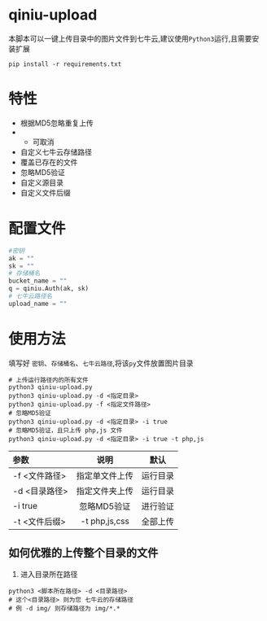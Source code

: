 # qiniu-upload
本脚本可以一键上传目录中的图片文件到七牛云,建议使用`Python3`运行,且需要安装扩展
```shell
pip install -r requirements.txt
```
# 特性
- 根据MD5忽略重复上传
- - 可取消
- 自定义七牛云存储路径
- 覆盖已存在的文件
- 忽略MD5验证
- 自定义源目录
- 自定义文件后缀
# 配置文件
```python
#密钥
ak = ""
sk = ""
# 存储桶名
bucket_name = ""
q = qiniu.Auth(ak, sk)
# 七牛云路径名
upload_name = ""
```
# 使用方法
填写好 `密钥`、`存储桶名`、`七牛云路径`,将该`py`文件放置图片目录
```shell
# 上传运行路径内的所有文件 
python3 qiniu-upload.py
python3 qiniu-upload.py -d <指定目录>
python3 qiniu-upload.py -f <指定文件路径>
# 忽略MD5验证
python3 qiniu-upload.py -d <指定目录> -i true
# 忽略MD5验证，且只上传 php,js 文件
python3 qiniu-upload.py -d <指定目录> -i true -t php,js
```
|参数|说明|默认|
|:---|:---:|:---:|
|-f <文件路径>|指定单文件上传|运行目录
|-d <目录路径>|指定文件夹上传|运行目录
|-i true|忽略MD5验证|进行验证
|-t <文件后缀>|-t php,js,css|全部上传
## 如何优雅的上传整个目录的文件
1. 进入目录所在路径
```shell
python3 <脚本所在路径> -d <目录路径>
# 这个<目录路径> 则为您 七牛云的存储路径
# 例 -d img/ 则存储路径为 img/*.*
```

